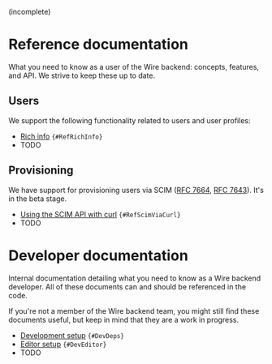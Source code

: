 (incomplete)

# Reference documentation

What you need to know as a user of the Wire backend: concepts, features, and API. We strive to keep these up to date.

## Users

We support the following functionality related to users and user profiles:

* [Rich info](reference/user/rich-info.md) `{#RefRichInfo}`
* TODO

## Provisioning

We have support for provisioning users via SCIM ([RFC 7664][], [RFC 7643][]). It's in the beta stage.

[RFC 7664]: https://tools.ietf.org/html/rfc7664
[RFC 7643]: https://tools.ietf.org/html/rfc7643

* [Using the SCIM API with curl](reference/provisioning/scim-via-curl.md) `{#RefScimViaCurl}`
* TODO

# Developer documentation

Internal documentation detailing what you need to know as a Wire backend developer. All of these documents can and should be referenced in the code.

If you're not a member of the Wire backend team, you might still find these documents useful, but keep in mind that they are a work in progress.

* [Development setup](developer/dependencies.md) `{#DevDeps}`
* [Editor setup](developer/editor-setup.md) `{#DevEditor}`
* TODO
